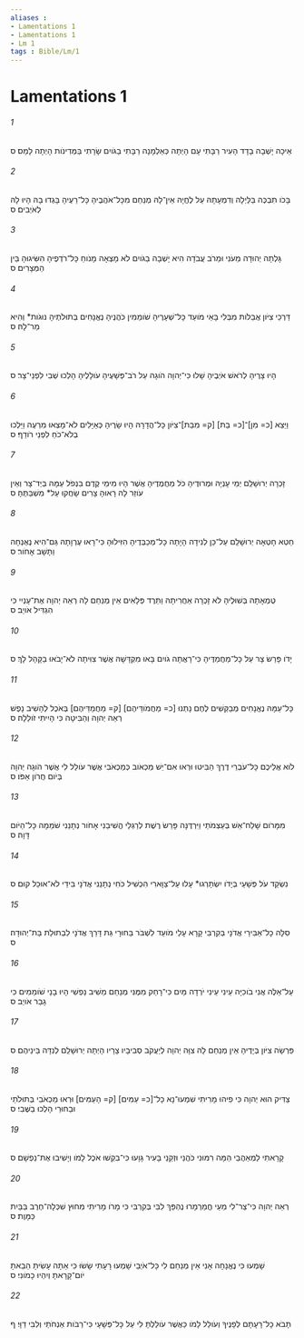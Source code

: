 ```yaml
---
aliases : 
- Lamentations 1
- Lamentations 1
- Lm 1
tags : Bible/Lm/1
---
```


# Lamentations 1

###### 1
אֵיכָה יָשְׁבָה בָדָד הָעִיר רַבָּתִי עָם הָיְתָה כְּאַלְמָנָה רַבָּתִי בַגֹּויִם שָׂרָתִי בַּמְּדִינֹות הָיְתָה לָמַס׃ ס
###### 2
בָּכֹו תִבְכֶּה בַּלַּיְלָה וְדִמְעָתָהּ עַל לֶחֱיָהּ אֵין־לָהּ מְנַחֵם מִכָּל־אֹהֲבֶיהָ כָּל־רֵעֶיהָ בָּגְדוּ בָהּ הָיוּ לָהּ לְאֹיְבִים׃ ס
###### 3
גָּלְתָה יְהוּדָה מֵעֹנִי וּמֵרֹב עֲבֹדָה הִיא יָשְׁבָה בַגֹּויִם לֹא מָצְאָה מָנֹוחַ כָּל־רֹדְפֶיהָ הִשִּׂיגוּהָ בֵּין הַמְּצָרִים׃ ס
###### 4
דַּרְכֵי צִיֹּון אֲבֵלֹות מִבְּלִי בָּאֵי מֹועֵד כָּל־שְׁעָרֶיהָ שֹׁומֵמִין כֹּהֲנֶיהָ נֶאֱנָחִים בְּתוּלֹתֶיהָ נּוּגֹות* וְהִיא מַר־לָהּ׃ ס
###### 5
הָיוּ צָרֶיהָ לְרֹאשׁ אֹיְבֶיהָ שָׁלוּ כִּי־יְהוָה הֹוגָהּ עַל רֹב־פְּשָׁעֶיהָ עֹולָלֶיהָ הָלְכוּ שְׁבִי לִפְנֵי־צָר׃ ס
###### 6
וַיֵּצֵא [כ= מִן]־[כ= בַת] [ק= מִבַּת]־צִיֹּון כָּל־הֲדָרָהּ הָיוּ שָׂרֶיהָ כְּאַיָּלִים לֹא־מָצְאוּ מִרְעֶה וַיֵּלְכוּ בְלֹא־כֹחַ לִפְנֵי רֹודֵף׃ ס
###### 7
זָכְרָה יְרוּשָׁלִַם יְמֵי עָנְיָהּ וּמְרוּדֶיהָ כֹּל מַחֲמֻדֶיהָ אֲשֶׁר הָיוּ מִימֵי קֶדֶם בִּנְפֹל עַמָּהּ בְּיַד־צָר וְאֵין עֹוזֵר לָהּ רָאוּהָ צָרִים שָׂחֲקוּ עַל* מִשְׁבַּתֶּהָ׃ ס
###### 8
חֵטְא חָטְאָה יְרוּשָׁלִַם עַל־כֵּן לְנִידָה הָיָתָה כָּל־מְכַבְּדֶיהָ הִזִּילוּהָ כִּי־רָאוּ עֶרְוָתָהּ גַּם־הִיא נֶאֶנְחָה וַתָּשָׁב אָחֹור׃ ס
###### 9
טֻמְאָתָהּ בְּשׁוּלֶיהָ לֹא זָכְרָה אַחֲרִיתָהּ וַתֵּרֶד פְּלָאִים אֵין מְנַחֵם לָהּ רְאֵה יְהוָה אֶת־עָנְיִי כִּי הִגְדִּיל אֹויֵב׃ ס
###### 10
יָדֹו פָּרַשׂ צָר עַל כָּל־מַחֲמַדֶּיהָ כִּי־רָאֲתָה גֹויִם בָּאוּ מִקְדָּשָׁהּ אֲשֶׁר צִוִּיתָה לֹא־יָבֹאוּ בַקָּהָל לָךְ׃ ס
###### 11
כָּל־עַמָּהּ נֶאֱנָחִים מְבַקְּשִׁים לֶחֶם נָתְנוּ [כ= מַחֲמֹודֵּיהֶם] [ק= מַחֲמַדֵּיהֶם] בְּאֹכֶל לְהָשִׁיב נָפֶשׁ רְאֵה יְהוָה וְהַבִּיטָה כִּי הָיִיתִי זֹולֵלָה׃ ס
###### 12
לֹוא אֲלֵיכֶם כָּל־עֹבְרֵי דֶרֶךְ הַבִּיטוּ וּרְאוּ אִם־יֵשׁ מַכְאֹוב כְּמַכְאֹבִי אֲשֶׁר עֹולַל לִי אֲשֶׁר הֹוגָה יְהוָה בְּיֹום חֲרֹון אַפֹּו׃ ס
###### 13
מִמָּרֹום שָׁלַח־אֵשׁ בְּעַצְמֹתַי וַיִּרְדֶּנָּה פָּרַשׂ רֶשֶׁת לְרַגְלַי הֱשִׁיבַנִי אָחֹור נְתָנַנִי שֹׁמֵמָה כָּל־הַיֹּום דָּוָה׃ ס
###### 14
נִשְׂקַד עֹל פְּשָׁעַי בְּיָדֹו יִשְׂתָּרְגוּ* עָלוּ עַל־צַוָּארִי הִכְשִׁיל כֹּחִי נְתָנַנִי אֲדֹנָי בִּידֵי לֹא־אוּכַל קוּם׃ ס
###### 15
סִלָּה כָל־אַבִּירַי אֲדֹנָי בְּקִרְבִּי קָרָא עָלַי מֹועֵד לִשְׁבֹּר בַּחוּרָי גַּת דָּרַךְ אֲדֹנָי לִבְתוּלַת בַּת־יְהוּדָה׃ ס
###### 16
עַל־אֵלֶּה אֲנִי בֹוכִיָּה עֵינִי עֵינִי יֹרְדָה מַּיִם כִּי־רָחַק מִמֶּנִּי מְנַחֵם מֵשִׁיב נַפְשִׁי הָיוּ בָנַי שֹׁומֵמִים כִּי גָבַר אֹויֵב׃ ס
###### 17
פֵּרְשָׂה צִיֹּון בְּיָדֶיהָ אֵין מְנַחֵם לָהּ צִוָּה יְהוָה לְיַעֲקֹב סְבִיבָיו צָרָיו הָיְתָה יְרוּשָׁלִַם לְנִדָּה בֵּינֵיהֶם׃ ס
###### 18
צַדִּיק הוּא יְהוָה כִּי פִיהוּ מָרִיתִי שִׁמְעוּ־נָא כָל־[כ= עַמִּים] [ק= הָעַמִּים] וּרְאוּ מַכְאֹבִי בְּתוּלֹתַי וּבַחוּרַי הָלְכוּ בַשֶּׁבִי׃ ס
###### 19
קָרָאתִי לַמְאַהֲבַי הֵמָּה רִמּוּנִי כֹּהֲנַי וּזְקֵנַי בָּעִיר גָּוָעוּ כִּי־בִקְשׁוּ אֹכֶל לָמֹו וְיָשִׁיבוּ אֶת־נַפְשָׁם׃ ס
###### 20
רְאֵה יְהוָה כִּי־צַר־לִי מֵעַי חֳמַרְמָרוּ נֶהְפַּךְ לִבִּי בְּקִרְבִּי כִּי מָרֹו מָרִיתִי מִחוּץ שִׁכְּלָה־חֶרֶב בַּבַּיִת כַּמָּוֶת׃ ס
###### 21
שָׁמְעוּ כִּי נֶאֱנָחָה אָנִי אֵין מְנַחֵם לִי כָּל־אֹיְבַי שָׁמְעוּ רָעָתִי שָׂשׂוּ כִּי אַתָּה עָשִׂיתָ הֵבֵאתָ יֹום־קָרָאתָ וְיִהְיוּ כָמֹונִי׃ ס
###### 22
תָּבֹא כָל־רָעָתָם לְפָנֶיךָ וְעֹולֵל לָמֹו כַּאֲשֶׁר עֹולַלְתָּ לִי עַל כָּל־פְּשָׁעָי כִּי־רַבֹּות אַנְחֹתַי וְלִבִּי דַוָּי׃ ף
